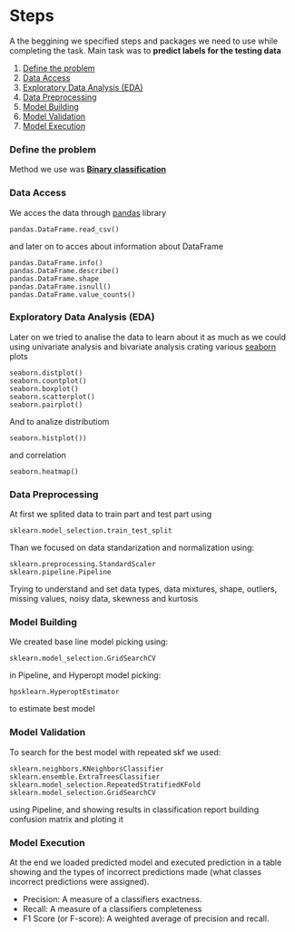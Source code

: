 # Steps 
A the beggining we specified steps and packages we need to use while completing the task.
Main task was to **predict labels for the testing data**
1) [Define the problem](#define)
2) [Data Access](#Data-Access)
3) [Exploratory Data Analysis (EDA)](#Exploratory-Data-Analysis-(EDA))
4) [Data Preprocessing](#Data-Preprocessing)
5) [Model Building](#Model-Building)
6) [Model Validation](#Model-Validation)
7) [Model Execution](#Model-Execution)

<a name="define"></a>
### Define the problem
Method we use was [**Binary classification**](https://en.wikipedia.org/wiki/Binary_classification)

<a name="Data-Access"></a>
### Data Access
We acces the data through [pandas](https://pandas.pydata.org/pandas-docs/stable/index.html) library

    pandas.DataFrame.read_csv()
and later on to acces about information about DataFrame

    pandas.DataFrame.info() 
    pandas.DataFrame.describe() 
    pandas.DataFrame.shape
    pandas.DataFrame.isnull()
    pandas.DataFrame.value_counts()

<a name="Exploratory-Data-Analysis-(EDA)"></a>
### Exploratory Data Analysis (EDA) 
Later on we tried to analise the data to learn about it as much as we could using univariate analysis and bivariate analysis crating various [seaborn](https://seaborn.pydata.org/index.html) plots

    seaborn.distplot()
    seaborn.countplot()
    seaborn.boxplot()
    seaborn.scatterplot()
    seaborn.pairplot() 

And to analize distributiom 

    seaborn.histplot())

and correlation

    seaborn.heatmap()

<a name="Data-Preprocessing"></a>
### Data Preprocessing
At first we splited data to train part and test part using 

    sklearn.model_selection.train_test_split
    
Than we focused on data standarization and normalization using:
    
    sklearn.preprocessing.StandardScaler
    sklearn.pipeline.Pipeline

Trying to understand and set data types, data mixtures, shape, outliers, missing values, noisy data, skewness and kurtosis

<a name="Model-Building"></a>
### Model Building
We created base line model picking using:
    
    sklearn.model_selection.GridSearchCV
    
in Pipeline, and Hyperopt model picking:

    hpsklearn.HyperoptEstimator
    
to estimate best model

<a name="Model-Validation"></a> 
### Model Validation
To search for the best model with repeated skf we used:

    sklearn.neighbors.KNeighborsClassifier
    sklearn.ensemble.ExtraTreesClassifier
    sklearn.model_selection.RepeatedStratifiedKFold
    sklearn.model_selection.GridSearchCV

using Pipeline, and showing results in classification report building confusion matrix and ploting it

<a name="Model-Execution"></a> 
### Model Execution
At the end we loaded predicted model and executed prediction in a table showing and the types of incorrect predictions made (what classes incorrect predictions were assigned).

- Precision: A measure of a classifiers exactness.
- Recall: A measure of a classifiers completeness
- F1 Score (or F-score): A weighted average of precision and recall.
